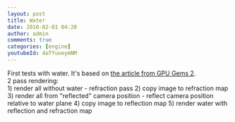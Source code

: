 ```yaml
---
layout: post
title: Water
date: 2010-02-01 04:20
author: admin
comments: true
categories: [engine]
youtubeId: 4oTYuoeymNM
---
```

First tests with water. It's based on <a href="http://http.developer.nvidia.com/GPUGems2/gpugems2_chapter19.html">the article from GPU Gems 2</a>. <br />  2 pass rendering:  <br />  1) render all without water - refraction pass  2) copy image to refraction map  3) render all from "reflected" camera position - reflect camera position relative to water plane  4) copy image to reflection map  5) render water with reflection and refraction map


